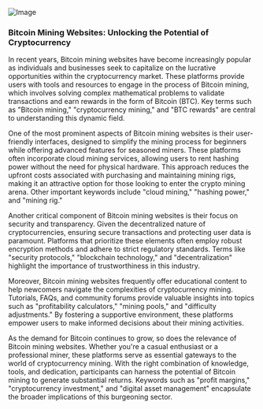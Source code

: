 
![Image](https://github.com/user-attachments/assets/31692037-0104-4703-abd1-696b6a7dd41b)
### Bitcoin Mining Websites: Unlocking the Potential of Cryptocurrency

In recent years, Bitcoin mining websites have become increasingly popular as individuals and businesses seek to capitalize on the lucrative opportunities within the cryptocurrency market. These platforms provide users with tools and resources to engage in the process of Bitcoin mining, which involves solving complex mathematical problems to validate transactions and earn rewards in the form of Bitcoin (BTC). Key terms such as "Bitcoin mining," "cryptocurrency mining," and "BTC rewards" are central to understanding this dynamic field.

One of the most prominent aspects of Bitcoin mining websites is their user-friendly interfaces, designed to simplify the mining process for beginners while offering advanced features for seasoned miners. These platforms often incorporate cloud mining services, allowing users to rent hashing power without the need for physical hardware. This approach reduces the upfront costs associated with purchasing and maintaining mining rigs, making it an attractive option for those looking to enter the crypto mining arena. Other important keywords include "cloud mining," "hashing power," and "mining rig."

Another critical component of Bitcoin mining websites is their focus on security and transparency. Given the decentralized nature of cryptocurrencies, ensuring secure transactions and protecting user data is paramount. Platforms that prioritize these elements often employ robust encryption methods and adhere to strict regulatory standards. Terms like "security protocols," "blockchain technology," and "decentralization" highlight the importance of trustworthiness in this industry.

Moreover, Bitcoin mining websites frequently offer educational content to help newcomers navigate the complexities of cryptocurrency mining. Tutorials, FAQs, and community forums provide valuable insights into topics such as "profitability calculators," "mining pools," and "difficulty adjustments." By fostering a supportive environment, these platforms empower users to make informed decisions about their mining activities.

As the demand for Bitcoin continues to grow, so does the relevance of Bitcoin mining websites. Whether you're a casual enthusiast or a professional miner, these platforms serve as essential gateways to the world of cryptocurrency mining. With the right combination of knowledge, tools, and dedication, participants can harness the potential of Bitcoin mining to generate substantial returns. Keywords such as "profit margins," "cryptocurrency investment," and "digital asset management" encapsulate the broader implications of this burgeoning sector.